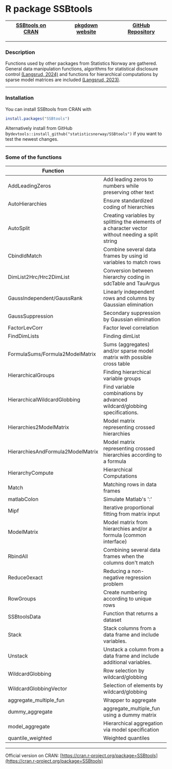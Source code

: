 # R package SSBtools


| [SSBtools on CRAN](https://cran.r-project.org/package=SSBtools) |  | [pkgdown website](https://statisticsnorway.github.io/ssb-ssbtools/) |  | [GitHub Repository](https://github.com/statisticsnorway/ssb-ssbtools) |
|----------------------|---|----------------------|---|----------------------|


***

### Description

Functions used by other packages from Statistics Norway are gathered. General data manipulation functions, algorithms for statistical disclosure control 
[(Langsrud, 2024)](https://doi.org/10.1007%2F978-3-031-69651-0_6) 
and functions for hierarchical computations by sparse model matrices are included 
[(Langsrud, 2023)](https://doi.org/10.32614%2FRJ-2023-088). 


***


### Installation

You can install SSBtools from CRAN with

```r
install.packages("SSBtools")
```

Alternatively install from GitHub by`devtools::install_github("statisticsnorway/SSBtools")` if you want to test the newest changes.


***

### Some of the functions

 Function        |   |
| ---------------------------- | -------------------------------------------------------------- |
| AddLeadingZeros | Add leading zeros to numbers while preserving other text |
| AutoHierarchies | Ensure standardized coding of hierarchies
| AutoSplit	| Creating variables by splitting the elements of a character vector without needing a split string |
| CbindIdMatch |	Combine several data frames by using id variables to match rows |
| DimList2Hrc/Hrc2DimList |	Conversion between hierarchy coding in sdcTable and TauArgus |
| GaussIndependent/GaussRank |  Linearly independent rows and columns by Gaussian elimination |
| GaussSuppression | Secondary suppression by Gaussian elimination |
| FactorLevCorr |	Factor level correlation |
| FindDimLists |	Finding dimList |
| FormulaSums/Formula2ModelMatrix |	Sums (aggregates) and/or sparse model matrix with possible cross table |
| HierarchicalGroups |	Finding hierarchical variable groups |
| HierarchicalWildcardGlobbing |	Find variable combinations by advanced wildcard/globbing specifications. |
| Hierarchies2ModelMatrix |	Model matrix representing crossed hierarchies
| HierarchiesAndFormula2ModelMatrix |	Model matrix representing crossed hierarchies according to a formula
| HierarchyCompute |	Hierarchical Computations |
| Match |	Matching rows in data frames |
| matlabColon |	Simulate Matlab's ':' |
| Mipf |	Iterative proportional fitting from matrix input |
| ModelMatrix |	Model matrix from hierarchies and/or a formula (common interface) |
| RbindAll |	Combining several data frames when the columns don't match |
| Reduce0exact |	Reducing a non-negative regression problem |
| RowGroups |	Create numbering according to unique rows |
| SSBtoolsData |	Function that returns a dataset |
| Stack |	Stack columns from a data frame and include variables. |
| Unstack |	Unstack a column from a data frame and include additional variables. |
| WildcardGlobbing |	Row selection by wildcard/globbing |
| WildcardGlobbingVector |	Selection of elements by wildcard/globbing |
| aggregate_multiple_fun |	Wrapper to aggregate |
| dummy_aggregate |	aggregate_multiple_fun using a dummy matrix |
| model_aggregate |	Hierarchical aggregation via model specification |
| quantile_weighted |	Weighted quantiles |


***


Official version on CRAN: [https://cran.r-project.org/package=SSBtools](https://cran.r-project.org/package=SSBtools)

